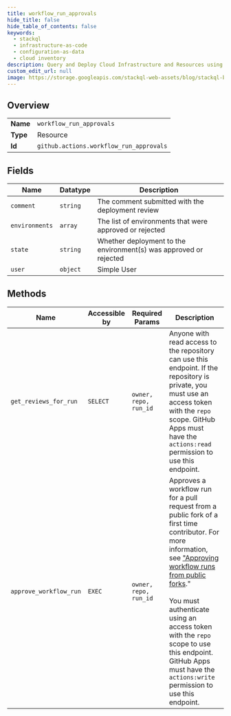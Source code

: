 ```yaml
---
title: workflow_run_approvals
hide_title: false
hide_table_of_contents: false
keywords:
  - stackql
  - infrastructure-as-code
  - configuration-as-data
  - cloud inventory
description: Query and Deploy Cloud Infrastructure and Resources using SQL
custom_edit_url: null
image: https://storage.googleapis.com/stackql-web-assets/blog/stackql-blog-post-featured-image.png
---
```

  
    

## Overview
<table><tbody>
<tr><td><b>Name</b></td><td><code>workflow_run_approvals</code></td></tr>
<tr><td><b>Type</b></td><td>Resource</td></tr>
<tr><td><b>Id</b></td><td><code>github.actions.workflow_run_approvals</code></td></tr>
</tbody></table>

## Fields
| Name | Datatype | Description |
| ---- | -------- | ----------- |
| `comment` | `string` | The comment submitted with the deployment review |
| `environments` | `array` | The list of environments that were approved or rejected |
| `state` | `string` | Whether deployment to the environment(s) was approved or rejected |
| `user` | `object` | Simple User |
## Methods
| Name | Accessible by | Required Params | Description |
| ---- | ------------- | --------------- | ----------- |
| `get_reviews_for_run` | `SELECT` | `owner, repo, run_id` | Anyone with read access to the repository can use this endpoint. If the repository is private, you must use an access token with the `repo` scope. GitHub Apps must have the `actions:read` permission to use this endpoint. |
| `approve_workflow_run` | `EXEC` | `owner, repo, run_id` | Approves a workflow run for a pull request from a public fork of a first time contributor. For more information, see ["Approving workflow runs from public forks](https://docs.github.com/actions/managing-workflow-runs/approving-workflow-runs-from-public-forks)."<br /><br />You must authenticate using an access token with the `repo` scope to use this endpoint. GitHub Apps must have the `actions:write` permission to use this endpoint. |
